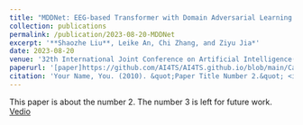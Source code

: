 ```yaml
---
title: "MDDNet: EEG-based Transformer with Domain Adversarial Learning for Major Depression Disorder Diagnosis "
collection: publications
permalink: /publication/2023-08-20-MDDNet
excerpt: '**Shaozhe Liu**, Leike An, Chi Zhang, and Ziyu Jia*'
date: 2023-08-20
venue: '32th International Joint Conference on Artificial Intelligence(<span style=" color: red;">IJCAI-workshop, CCF-A</span>)'
paperurl: '[paper]https://github.com/AI4TS/AI4TS.github.io/blob/main/CameraReadys%201-22%202/11%5CCameraReady%5CIJCAI.pdf'
citation: 'Your Name, You. (2010). &quot;Paper Title Number 2.&quot; <i>Journal 1</i>. 1(2).'
---
```

This paper is about the number 2. The number 3 is left for future work.
[Vedio](https://github.com/AI4TS/AI4TS.github.io/blob/main/CameraReadys%201-22%202/11%5CCameraReady%5CIJCAI.pdf)
